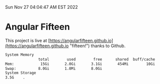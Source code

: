 Sun Nov 27 04:04:47 AM EST 2022

# Angular Fifteen


This project is live at [https://angularfifteen.github.io](https://angularfifteen.github.io "fifteen!") thanks to Github.

```bash
System Memory
               total        used        free      shared  buff/cache   available
Mem:            15Gi       2.0Gi       3.1Gi       454Mi        10Gi        12Gi
Swap:          8.0Gi       1.0Mi       8.0Gi
System Storage
3.5G	.
```
```bash
